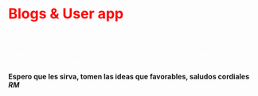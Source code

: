<h1 style="color:red">Blogs & User app</h1>

<p style="color:white">En este blogs encontraron utilizacion de contextos, autenticaciones y renovacion de permisos, practicas de estructuras, validaciones de seguridad en el banckend y proteccion de seguridad 
del token, relaciones de uno a muchos con los modelos.</p>

**Espero que les sirva, tomen las ideas que favorables, saludos cordiales** 
***RM***





